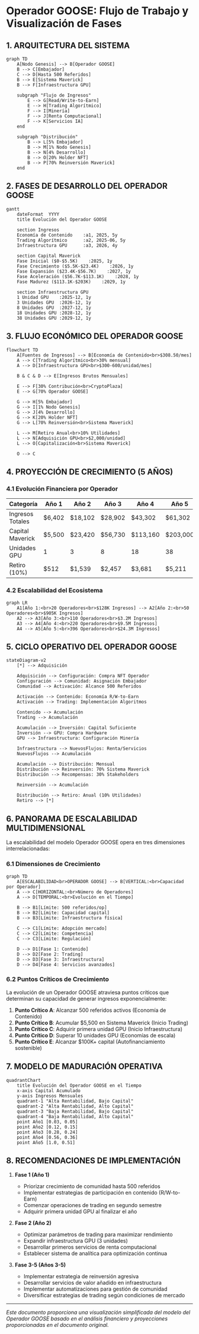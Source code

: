 # Operador GOOSE: Flujo de Trabajo y Visualización de Fases

## 1. ARQUITECTURA DEL SISTEMA

```mermaid
graph TD
    A[Nodo Genesis] --> B[Operador GOOSE]
    B --> C[Embajador]
    C --> D[Hasta 500 Referidos]
    B --> E[Sistema Maverick]
    B --> F[Infraestructura GPU]
    
    subgraph "Flujo de Ingresos"
        E --> G[Read/Write-to-Earn]
        E --> H[Trading Algorítmico]
        F --> I[Minería]
        F --> J[Renta Computacional]
        F --> K[Servicios IA]
    end
    
    subgraph "Distribución"
        B --> L[5% Embajador]
        B --> M[1% Nodo Genesis]
        B --> N[4% Desarrollo]
        B --> O[20% Holder NFT]
        B --> P[70% Reinversión Maverick]
    end
```

## 2. FASES DE DESARROLLO DEL OPERADOR GOOSE

```mermaid
gantt
    dateFormat  YYYY
    title Evolución del Operador GOOSE

    section Ingresos
    Economía de Contenido    :a1, 2025, 5y
    Trading Algorítmico      :a2, 2025-06, 5y
    Infraestructura GPU      :a3, 2026, 4y

    section Capital Maverick
    Fase Inicial ($0-$5.5K)    :2025, 1y
    Fase Crecimiento ($5.5K-$23.4K)    :2026, 1y
    Fase Expansión ($23.4K-$56.7K)    :2027, 1y
    Fase Aceleración ($56.7K-$113.1K)    :2028, 1y
    Fase Madurez ($113.1K-$203K)    :2029, 1y

    section Infraestructura GPU
    1 Unidad GPU    :2025-12, 1y
    3 Unidades GPU  :2026-12, 1y
    8 Unidades GPU  :2027-12, 1y
    18 Unidades GPU :2028-12, 1y
    38 Unidades GPU :2029-12, 1y
```

## 3. FLUJO ECONÓMICO DEL OPERADOR GOOSE

```mermaid
flowchart TD
    A[Fuentes de Ingresos] --> B[Economía de Contenido<br>$308.50/mes]
    A --> C[Trading Algorítmico<br>30% mensual]
    A --> D[Infraestructura GPU<br>$300-600/unidad/mes]
    
    B & C & D --> E[Ingresos Brutos Mensuales]
    
    E --> F[30% Contribución<br>CryptoPlaza]
    E --> G[70% Operador GOOSE]
    
    G --> H[5% Embajador]
    G --> I[1% Nodo Genesis]
    G --> J[4% Desarrollo]
    G --> K[20% Holder NFT]
    G --> L[70% Reinversión<br>Sistema Maverick]
    
    L --> M[Retiro Anual<br>10% Utilidades]
    L --> N[Adquisición GPU<br>$2,000/unidad]
    L --> O[Capitalización<br>Sistema Maverick]
    
    O --> C
```

## 4. PROYECCIÓN DE CRECIMIENTO (5 AÑOS)

### 4.1 Evolución Financiera por Operador

| Categoría | Año 1 | Año 2 | Año 3 | Año 4 | Año 5 |
|-----------|-------|-------|-------|-------|-------|
| Ingresos Totales | $6,402 | $18,102 | $28,902 | $43,302 | $61,302 |
| Capital Maverick | $5,500 | $23,420 | $56,730 | $113,160 | $203,000 |
| Unidades GPU | 1 | 3 | 8 | 18 | 38 |
| Retiro (10%) | $512 | $1,539 | $2,457 | $3,681 | $5,211 |

### 4.2 Escalabilidad del Ecosistema

```mermaid
graph LR
    A1[Año 1:<br>20 Operadores<br>$128K Ingresos] --> A2[Año 2:<br>50 Operadores<br>$905K Ingresos]
    A2 --> A3[Año 3:<br>110 Operadores<br>$3.2M Ingresos]
    A3 --> A4[Año 4:<br>220 Operadores<br>$9.5M Ingresos]
    A4 --> A5[Año 5:<br>396 Operadores<br>$24.3M Ingresos]
```

## 5. CICLO OPERATIVO DEL OPERADOR GOOSE

```mermaid
stateDiagram-v2
    [*] --> Adquisición
    
    Adquisición --> Configuración: Compra NFT Operador
    Configuración --> Comunidad: Asignación Embajador
    Comunidad --> Activación: Alcance 500 Referidos
    
    Activación --> Contenido: Economía R/W-to-Earn
    Activación --> Trading: Implementación Algoritmos
    
    Contenido --> Acumulación
    Trading --> Acumulación
    
    Acumulación --> Inversión: Capital Suficiente
    Inversión --> GPU: Compra Hardware
    GPU --> Infraestructura: Configuración Minería
    
    Infraestructura --> NuevosFlujos: Renta/Servicios
    NuevosFlujos --> Acumulación
    
    Acumulación --> Distribución: Mensual
    Distribución --> Reinversión: 70% Sistema Maverick
    Distribución --> Recompensas: 30% Stakeholders
    
    Reinversión --> Acumulación
    
    Distribución --> Retiro: Anual (10% Utilidades)
    Retiro --> [*]
```

## 6. PANORAMA DE ESCALABILIDAD MULTIDIMENSIONAL

La escalabilidad del modelo Operador GOOSE opera en tres dimensiones interrelacionadas:

### 6.1 Dimensiones de Crecimiento

```mermaid
graph TD
    A[ESCALABILIDAD<br>OPERADOR GOOSE] --> B[VERTICAL:<br>Capacidad por Operador]
    A --> C[HORIZONTAL:<br>Número de Operadores]
    A --> D[TEMPORAL:<br>Evolución en el Tiempo]
    
    B --> B1[Límite: 500 referidos/op]
    B --> B2[Límite: Capacidad capital]
    B --> B3[Límite: Infraestructura física]
    
    C --> C1[Límite: Adopción mercado]
    C --> C2[Límite: Competencia]
    C --> C3[Límite: Regulación]
    
    D --> D1[Fase 1: Contenido]
    D --> D2[Fase 2: Trading]
    D --> D3[Fase 3: Infraestructura]
    D --> D4[Fase 4: Servicios avanzados]
```

### 6.2 Puntos Críticos de Crecimiento

La evolución de un Operador GOOSE atraviesa puntos críticos que determinan su capacidad de generar ingresos exponencialmente:

1. **Punto Crítico A**: Alcanzar 500 referidos activos (Economía de Contenido)
2. **Punto Crítico B**: Acumular $5,500 en Sistema Maverick (Inicio Trading)
3. **Punto Crítico C**: Adquirir primera unidad GPU (Inicio Infraestructura)
4. **Punto Crítico D**: Superar 10 unidades GPU (Economías de escala)
5. **Punto Crítico E**: Alcanzar $100K+ capital (Autofinanciamiento sostenible)

## 7. MODELO DE MADURACIÓN OPERATIVA

```mermaid
quadrantChart
    title Evolución del Operador GOOSE en el Tiempo
    x-axis Capital Acumulado
    y-axis Ingresos Mensuales
    quadrant-1 "Alta Rentabilidad, Bajo Capital"
    quadrant-2 "Alta Rentabilidad, Alto Capital"
    quadrant-3 "Baja Rentabilidad, Bajo Capital"
    quadrant-4 "Baja Rentabilidad, Alto Capital"
    point Año1 [0.03, 0.05]
    point Año2 [0.12, 0.15]
    point Año3 [0.28, 0.24]
    point Año4 [0.56, 0.36]
    point Año5 [1.0, 0.51]
```

## 8. RECOMENDACIONES DE IMPLEMENTACIÓN

1. **Fase 1 (Año 1)**
   - Priorizar crecimiento de comunidad hasta 500 referidos
   - Implementar estrategias de participación en contenido (R/W-to-Earn)
   - Comenzar operaciones de trading en segundo semestre
   - Adquirir primera unidad GPU al finalizar el año

2. **Fase 2 (Año 2)**
   - Optimizar parámetros de trading para maximizar rendimiento
   - Expandir infraestructura GPU (3 unidades)
   - Desarrollar primeros servicios de renta computacional
   - Establecer sistema de analítica para optimización continua

3. **Fase 3-5 (Años 3-5)**
   - Implementar estrategia de reinversión agresiva
   - Desarrollar servicios de valor añadido en infraestructura
   - Implementar automatizaciones para gestión de comunidad
   - Diversificar estrategias de trading según condiciones de mercado

---

*Este documento proporciona una visualización simplificada del modelo del Operador GOOSE basado en el análisis financiero y proyecciones proporcionadas en el documento original.*
